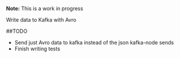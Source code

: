 **Note:** This is a work in progress

Write data to Kafka with Avro

##TODO

* Send just Avro data to kafka instead of the json kafka-node sends
* Finish writing tests